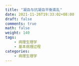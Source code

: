 ```yaml
---
title: "凝血与抗凝血平衡紊乱"
date: 2021-11-26T19:33:02+08:00
draft: false
comments: true
math: false
weight: 140
tags:
    - 病理生理学
    - 基本病理过程
categories:
    - 病理生理学
---
```


